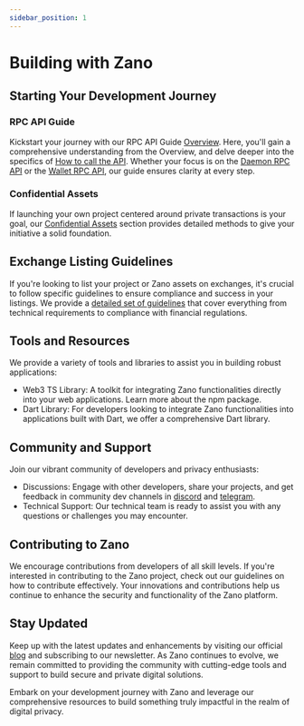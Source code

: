 ```yaml
---
sidebar_position: 1
---
```


# Building with Zano

## Starting Your Development Journey

### RPC API Guide

Kickstart your journey with our RPC API Guide [Overview](rpc-api/overview.md). Here, you'll gain a comprehensive understanding from the Overview, and delve deeper into the specifics of [How to call the API](rpc-api/how-to-call-api.md). Whether your focus is on the [Daemon RPC API](rpc-api/daemon-rpc-api/get_alias_by_address.md) or the [Wallet RPC API](rpc-api/wallet-rpc-api/get_bulk_payments.md), our guide ensures clarity at every step.

### Confidential Assets

If launching your own project centered around private transactions is your goal, our [Confidential Assets](confidential-assets/overview) section provides detailed methods to give your initiative a solid foundation.

## Exchange Listing Guidelines

If you're looking to list your project or Zano assets on exchanges, it's crucial to follow specific guidelines to ensure compliance and success in your listings. We provide a [detailed set of guidelines](exchange-guidelines/multi-assets-custody-guide) that cover everything from technical requirements to compliance with financial regulations.

## Tools and Resources

We provide a variety of tools and libraries to assist you in building robust applications:

- Web3 TS Library: A toolkit for integrating Zano functionalities directly into your web applications. Learn more about the npm package.
- Dart Library: For developers looking to integrate Zano functionalities into applications built with Dart, we offer a comprehensive Dart library.

## Community and Support

Join our vibrant community of developers and privacy enthusiasts:

- Discussions: Engage with other developers, share your projects, and get feedback in community dev channels in [discord](https://discord.gg/wE3rmYY) and [telegram](https://t.me/zanocoin).
- Technical Support: Our technical team is ready to assist you with any questions or challenges you may encounter.

## Contributing to Zano

We encourage contributions from developers of all skill levels. If you're interested in contributing to the Zano project, check out our guidelines on how to contribute effectively. Your innovations and contributions help us continue to enhance the security and functionality of the Zano platform.

## Stay Updated

Keep up with the latest updates and enhancements by visiting our official [blog](https://blog.zano.org) and subscribing to our newsletter. As Zano continues to evolve, we remain committed to providing the community with cutting-edge tools and support to build secure and private digital solutions.

Embark on your development journey with Zano and leverage our comprehensive resources to build something truly impactful in the realm of digital privacy.
